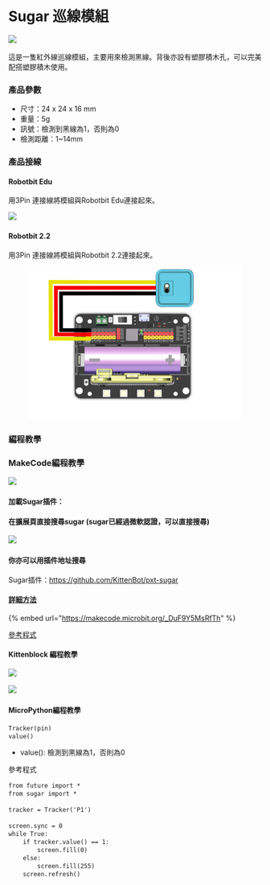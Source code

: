 # Sugar 巡線模組

![](https://kittenbothk.readthedocs.io/en/latest/\_images/line1.png)

這是一隻紅外線巡線模組，主要用來檢測黑線。背後亦設有塑膠積木孔，可以完美配搭塑膠積木使用。

### 產品參數

* 尺寸：24 x 24 x 16 mm
* 重量：5g
* 訊號：檢測到黑線為1，否則為0
* 檢測距離：1\~14mm

### 產品接線

#### Robotbit Edu

用3Pin 連接線將模組與Robotbit Edu連接起來。

![](https://kittenbothk.readthedocs.io/en/latest/\_images/line\_wire1.png)

#### Robotbit 2.2

用3Pin 連接線將模組與Robotbit 2.2連接起來。

<figure><img src="../../.gitbook/assets/line_wiring_2.2.png" alt=""><figcaption></figcaption></figure>

### 編程教學

### MakeCode編程教學

![](https://kittenbothk.readthedocs.io/en/latest/\_images/mcbanner15.png)

#### 加載Sugar插件：

#### 在擴展頁直接搜尋sugar (sugar已經過微軟認證，可以直接搜尋)

![](https://kittenbothk.readthedocs.io/en/latest/\_images/sugar\_search.gif)

#### 你亦可以用插件地址搜尋

Sugar插件：https://github.com/KittenBot/pxt-sugar

#### [詳細方法](../../programmingplatforms/makecode/kittenbotandmakecode.md)

{% embed url="https://makecode.microbit.org/_DuF9Y5MsRfTh" %}

[參考程式](https://makecode.microbit.org/\_DuF9Y5MsRfTh)

#### Kittenblock 編程教學

![](https://kittenbothk.readthedocs.io/en/latest/\_images/kbbanner9.png)

![](https://kittenbothk.readthedocs.io/en/latest/\_images/line3.png)

#### MicroPython編程教學

```
Tracker(pin)
value()
```

* value(): 檢測到黑線為1，否則為0

參考程式

```
from future import *
from sugar import *

tracker = Tracker('P1')

screen.sync = 0
while True:
    if tracker.value() == 1:
        screen.fill(0)
    else:
        screen.fill(255)
    screen.refresh()
```
